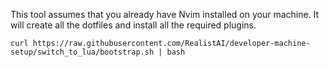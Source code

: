 This tool assumes that you already have Nvim installed on your machine. It will create all the dotfiles and install all the required plugins.

```
curl https://raw.githubusercontent.com/RealistAI/developer-machine-setup/switch_to_lua/bootstrap.sh | bash
```


